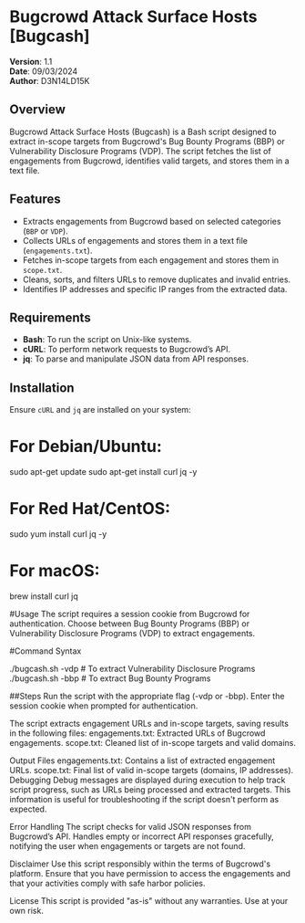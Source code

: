 # Bugcrowd Attack Surface Hosts [Bugcash]

**Version**: 1.1  
**Date**: 09/03/2024  
**Author**: D3N14LD15K  

## Overview

Bugcrowd Attack Surface Hosts (Bugcash) is a Bash script designed to extract in-scope targets from Bugcrowd's Bug Bounty Programs (BBP) or Vulnerability Disclosure Programs (VDP). The script fetches the list of engagements from Bugcrowd, identifies valid targets, and stores them in a text file.

## Features

- Extracts engagements from Bugcrowd based on selected categories (`BBP` or `VDP`).
- Collects URLs of engagements and stores them in a text file (`engagements.txt`).
- Fetches in-scope targets from each engagement and stores them in `scope.txt`.
- Cleans, sorts, and filters URLs to remove duplicates and invalid entries.
- Identifies IP addresses and specific IP ranges from the extracted data.

## Requirements

- **Bash**: To run the script on Unix-like systems.
- **cURL**: To perform network requests to Bugcrowd’s API.
- **jq**: To parse and manipulate JSON data from API responses.

## Installation

Ensure `cURL` and `jq` are installed on your system:
 
# For Debian/Ubuntu:
sudo apt-get update
sudo apt-get install curl jq -y

# For Red Hat/CentOS:
sudo yum install curl jq -y

# For macOS:
brew install curl jq

#Usage
The script requires a session cookie from Bugcrowd for authentication. Choose between Bug Bounty Programs (BBP) or Vulnerability Disclosure Programs (VDP) to extract engagements.

#Command Syntax

./bugcash.sh -vdp   # To extract Vulnerability Disclosure Programs
./bugcash.sh -bbp   # To extract Bug Bounty Programs

##Steps
Run the script with the appropriate flag (-vdp or -bbp).
Enter the session cookie when prompted for authentication.

The script extracts engagement URLs and in-scope targets, saving results in the following files:
engagements.txt: Extracted URLs of Bugcrowd engagements.
scope.txt: Cleaned list of in-scope targets and valid domains.

Output Files
engagements.txt: Contains a list of extracted engagement URLs.
scope.txt: Final list of valid in-scope targets (domains, IP addresses).
Debugging
Debug messages are displayed during execution to help track script progress, such as URLs being processed and extracted targets. This information is useful for troubleshooting if the script doesn't perform as expected.

Error Handling
The script checks for valid JSON responses from Bugcrowd’s API.
Handles empty or incorrect API responses gracefully, notifying the user when engagements or targets are not found.

Disclaimer
Use this script responsibly within the terms of Bugcrowd's platform. Ensure that you have permission to access the engagements and that your activities comply with safe harbor policies.

License
This script is provided "as-is" without any warranties. Use at your own risk.
